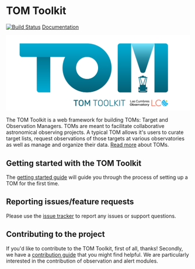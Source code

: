 # TOM Toolkit
[![Build Status](https://travis-ci.org/TOMToolkit/tom_base.svg?branch=master)](https://travis-ci.org/TOMToolkit/tom_base)
[Documentation](https://tom-toolkit.readthedocs.io/en/latest/)

![logo](tom_common/static/tom_common/img/logo-color.png)

The TOM Toolkit is a web framework for building TOMs: Target and Observation
Managers. TOMs are meant to facilitate collaborative astronomical observing
projects. A typical TOM allows it's users to curate target lists, request
observations of those targets at various observatories as well as manage and
organize their data. [Read more](https://tom-toolkit.readthedocs.io/en/latest/about.html) about TOMs.

## Getting started with the TOM Toolkit
The [getting started guide](https://tom-toolkit.readthedocs.io/en/latest/introduction/getting_started.html)
will guide you through the process of setting up a TOM for the first time.

## Reporting issues/feature requests
Please use the [issue tracker](https://github.com/TOMToolkit/tom_base/issues) to
report any issues or support questions.

## Contributing to the project
If you'd like to contribute to the TOM Toolkit, first of all, thanks! Secondly, we
have a [contribution guide](https://tom-toolkit.readthedocs.io/en/latest/contributing.html) that
you might find helpful. We are particularly interested in the contribution of
observation and alert modules.

